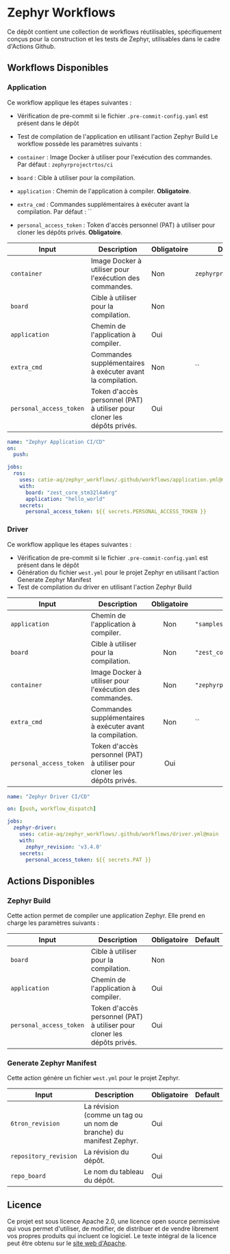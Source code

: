 # Zephyr Workflows

Ce dépôt contient une collection de workflows réutilisables, spécifiquement conçus pour la construction et les tests de Zephyr, utilisables dans
le cadre d'Actions Github.

## Workflows Disponibles

### Application

Ce workflow applique les étapes suivantes :

- Vérification de pre-commit si le fichier `.pre-commit-config.yaml` est présent dans le dépôt
- Test de compilation de l'application en utilisant l'action Zephyr Build
Le workflow possède les paramètres suivants :

- `container` : Image Docker à utiliser pour l'exécution des commandes. Par défaut : `zephyrprojectrtos/ci`
- `board` : Cible à utiliser pour la compilation.
- `application` : Chemin de l'application à compiler. **Obligatoire**.
- `extra_cmd` : Commandes supplémentaires à exécuter avant la compilation. Par défaut : ``
- `personal_access_token` : Token d'accès personnel (PAT) à utiliser pour cloner les dépôts privés. **Obligatoire**.

| Input                   | Description                                                             | Obligatoire | Default                |
| ----------------------- | ----------------------------------------------------------------------- | ----------- | ---------------------- |
| `container`             | Image Docker à utiliser pour l'exécution des commandes.                 | Non         | `zephyrprojectrtos/ci` |
| `board`                 | Cible à utiliser pour la compilation.                                   | Non         |                        |
| `application`           | Chemin de l'application à compiler.                                     | Oui         |                        |
| `extra_cmd`             | Commandes supplémentaires à exécuter avant la compilation.              | Non         | ``                     |
| `personal_access_token` | Token d'accès personnel (PAT) à utiliser pour cloner les dépôts privés. | Oui         |                        |

```yaml
name: "Zephyr Application CI/CD"
on:
  push:

jobs:
  ros:
    uses: catie-aq/zephyr_workflows/.github/workflows/application.yml@main
    with:
      board: "zest_core_stm32l4a6rg"
      application: "hello_world"
    secrets:
      personal_access_token: ${{ secrets.PERSONAL_ACCESS_TOKEN }}
```

### Driver

Ce workflow applique les étapes suivantes :

- Vérification de pre-commit si le fichier `.pre-commit-config.yaml` est présent dans le dépôt
- Génération du fichier `west.yml` pour le projet Zephyr en utilisant l'action Generate Zephyr Manifest
- Test de compilation du driver en utilisant l'action Zephyr Build

| Input                   | Description                                                             | Obligatoire | Default                          |
| ----------------------- | ----------------------------------------------------------------------- | :---------: | -------------------------------- |
| `application`           | Chemin de l'application à compiler.                                     |     Non     | `"samples"`                      |
| `board`                 | Cible à utiliser pour la compilation.                                   |     Non     | `"zest_core_stm32l4a6rg"`        |
| `container`             | Image Docker à utiliser pour l'exécution des commandes.                 |     Non     | `"zephyrprojectrtos/ci"`         |
| `extra_cmd`             | Commandes supplémentaires à exécuter avant la compilation.              |     Non     | ``                               |
| `personal_access_token` | Token d'accès personnel (PAT) à utiliser pour cloner les dépôts privés. |     Oui     |                                  |

```yaml
name: "Zephyr Driver CI/CD"

on: [push, workflow_dispatch]

jobs:
  zephyr-driver:
    uses: catie-aq/zephyr_workflows/.github/workflows/driver.yml@main
    with:
      zephyr_revision: 'v3.4.0'
    secrets:
      personal_access_token: ${{ secrets.PAT }}
```

## Actions Disponibles

### Zephyr Build

Cette action permet de compiler une application Zephyr. Elle prend en charge les paramètres suivants :

| Input                   | Description                                                             | Obligatoire | Default |
| ----------------------- | ----------------------------------------------------------------------- | ----------- | ------- |
| `board`                 | Cible à utiliser pour la compilation.                                   | Non         |         |
| `application`           | Chemin de l'application à compiler.                                     | Oui         |         |
| `personal_access_token` | Token d'accès personnel (PAT) à utiliser pour cloner les dépôts privés. | Oui         |         |

### Generate Zephyr Manifest

Cette action génère un fichier `west.yml` pour le projet Zephyr.

| Input                 | Description                                                         | Obligatoire | Default |
| --------------------- | ------------------------------------------------------------------- | ----------- | ------- |
| `6tron_revision`      | La révision (comme un tag ou un nom de branche) du manifest Zephyr. | Oui         |         |
| `repository_revision` | La révision du dépôt.                                               | Oui         |         |
| `repo_board`          | Le nom du tableau du dépôt.                                         | Oui         |         |

## Licence

Ce projet est sous licence Apache 2.0, une licence open source permissive qui vous permet d'utiliser, de modifier, de distribuer et de vendre
librement vos propres produits qui incluent ce logiciel. Le texte intégral de la licence peut être obtenu sur
le [site web d'Apache](https://www.apache.org/licenses/LICENSE-2.0).
